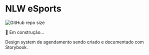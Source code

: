 # NLW eSports 
![GitHub repo size](https://img.shields.io/github/repo-size/DaniloCalegaro/design-system-storybook)

🚀 Em construção...

Design system de agendamento sendo criado e documentado com Storybook.